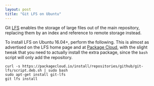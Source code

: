 ```yaml
---
layout: post
title: "Git LFS on Ubuntu"
---
```


Git [LFS](https://git-lfs.github.com/) enables the storage of large files out of
the main repository, replacing them by an index and reference to remote storage
instead.

To install LFS on Ubuntu 16.04+, perform the following. This is almost as
advertised on the LFS home page and at [Package
Cloud](https://packagecloud.io/github/git-lfs/install#bash-deb), with the slight
tweak that you need to actually install the extra package, since the `bash`
script will only add the repository.

```console
curl -s https://packagecloud.io/install/repositories/github/git-lfs/script.deb.sh | sudo bash
sudo apt-get install git-lfs
git lfs install
```